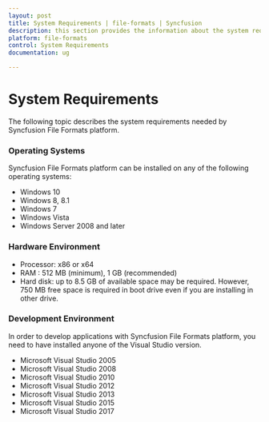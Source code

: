 ```yaml
---
layout: post
title: System Requirements | file-formats | Syncfusion
description: this section provides the information about the system requirements for file formats platform with supported browsers
platform: file-formats
control: System Requirements
documentation: ug

---
```

# System Requirements

The following topic describes the system requirements needed by Syncfusion File Formats platform.

### Operating Systems

Syncfusion File Formats platform can be installed on any of the following operating systems:

* Windows 10
* Windows 8, 8.1
* Windows 7
* Windows Vista
* Windows Server 2008 and later

### Hardware Environment

* Processor: x86 or x64
* RAM : 512 MB (minimum), 1 GB (recommended)
* Hard disk: up to 8.5 GB of available space may be required. However, 750 MB free space is required in boot drive even if you are installing in other drive.

### Development Environment

In order to develop applications with Syncfusion File Formats platform, you need to have installed anyone of the Visual Studio version.

* Microsoft Visual Studio 2005
* Microsoft Visual Studio 2008
* Microsoft Visual Studio 2010
* Microsoft Visual Studio 2012
* Microsoft Visual Studio 2013
* Microsoft Visual Studio 2015
* Microsoft Visual Studio 2017

